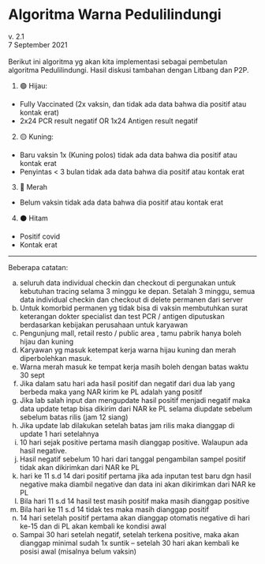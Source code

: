 # Algoritma Warna Pedulilindungi
v. 2.1\
7 September 2021\
\
Berikut ini algoritma yg akan kita implementasi sebagai pembetulan algoritma Pedulilindungi. Hasil diskusi tambahan dengan Litbang dan P2P.


1. 🟢 Hijau: 
- Fully Vaccinated (2x vaksin, dan tidak ada data bahwa dia positif atau kontak erat) 
- 2x24 PCR result negatif OR 1x24 Antigen result negatif
2. 🟡 Kuning:
- Baru vaksin 1x (Kuning polos) tidak ada data bahwa dia positif atau kontak erat
- Penyintas < 3 bulan tidak ada data bahwa dia positif atau kontak erat
3. 🔴 Merah
- Belum vaksin tidak ada data bahwa dia positif atau kontak erat
4. ⚫️ Hitam
- Positif covid 
- Kontak erat

---

Beberapa catatan:
<ol type="a">
<li>seluruh data individual checkin dan checkout di pergunakan untuk kebutuhan tracing selama 3 minggu ke depan. Setalah 3 minggu, semua data individual checkin dan checkout di delete permanen dari server</li>
<li>Untuk komorbid permanen yg tidak bisa di vaksin membutuhkan surat keterangan dokter specialist dan test PCR / antigen diputuskan berdasarkan kebijakan perusahaan untuk karyawan</li>
<li>Pengunjung mall, retail resto / public area , tamu pabrik hanya boleh hijau dan kuning</li>
<li>Karyawan yg masuk ketempat kerja warna hijau kuning dan merah diperbolehkan masuk. </li>
<li>Warna merah masuk ke tempat kerja masih boleh dengan batas waktu 30 sept</li>
<li>Jika dalam satu hari ada hasil positif dan negatif dari dua lab yang berbeda maka yang NAR kirim ke PL adalah yang positif</li>
<li>Jika lab salah input dan mengupdate hasil positif menjadi negatif maka data update tetap bisa dikirim dari NAR ke PL selama diupdate sebelum sebelum batas rilis (jam 12 siang)</li>
<li>Jika update lab dilakukan setelah batas jam rilis maka dianggap di update 1 hari setelahnya </li>
<li>10 hari sejak positive pertama masih dianggap positive. Walaupun ada hasil negative.</li>
<li>Hasil negatif sebelum 10 hari dari tanggal pengambilan sampel positif tidak akan dikirimkan dari NAR ke PL</li>
<li>hari ke 11 s.d 14 dari positif pertama jika ada inputan test baru dgn hasil negative maka diambil negative dan data ini akan dikirimkan dari NAR ke PL</li>
<li>Bila hari 11 s.d 14 hasil test masih positif maka masih dianggap positive</li>
<li>Bila hari ke 11 s.d 14 tidak tes maka masih dianggap positif</li>
<li>14 hari setelah positif pertama akan dianggap otomatis negative di hari ke-15 dan di PL akan kembali ke kondisi awal</li>
<li>Sampai 30 hari setelah negatif, setelah terkena positive, maka akan dianggap minimal sudah 1x suntik – setelah 30 hari akan kembali ke posisi awal (misalnya belum vaksin)</li>
</ol>
